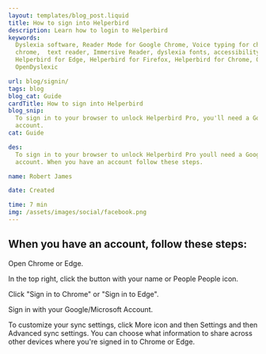 ```yaml
---
layout: templates/blog_post.liquid
title: How to sign into Helperbird
description: Learn how to login to Helperbird
keywords:
  Dyslexia software, Reader Mode for Google Chrome, Voice typing for chrome, Text to speech for
  chrome,  text reader, Immersive Reader, dyslexia fonts, accessibility software, dyslexia software,
  Helperbird for Edge, Helperbird for Firefox, Helperbird for Chrome, Opendyslexic for Chrome,
  OpenDyslexic

url: blog/signin/
tags: blog
blog_cat: Guide
cardTitle: How to sign into Helperbird
blog_snip:
  To sign in to your browser to unlock Helperbird Pro, you'll need a Google Account or an Microsoft
  account.
cat: Guide

des:
  To sign in to your browser to unlock Helperbird Pro youll need a Google Account or an Microsoft
  account. When you have an account follow these steps.

name: Robert James

date: Created

time: 7 min
img: /assets/images/social/facebook.png
---
```


## When you have an account, follow these steps:

Open Chrome or Edge.

In the top right, click the button with your name or People People icon.

Click "Sign in to Chrome" or "Sign in to Edge".

Sign in with your Google/Microsoft Account.

To customize your sync settings, click More icon and then Settings and then Advanced sync settings.
You can choose what information to share across other devices where you're signed in to Chrome or
Edge.
